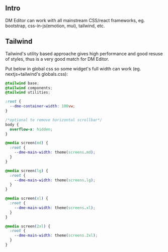 ## Intro

DM Editor can work with all mainstream CSS/react frameworks, eg. bootstrap, css-in-js(emotion, mui), tailwind, etc.

## Tailwind

Tailwind's utility based approache gives high performance and good resuse of styles, thus is a very good match for DM Editor.

Put below in global css so some widget's full width can work (eg. nextjs+tailwind's globals.css):

```css
@tailwind base;
@tailwind components;
@tailwind utilities;

:root {
  --dme-container-width: 100vw;
}

/*optional to remove horizontal scrollbar*/
body {
  overflow-x: hidden;
}

@media screen(md) {
  :root {
    --dme-main-width: theme(screens.md);
  }
}

@media screen(lg) {
  :root {
    --dme-main-width: theme(screens.lg);
  }
}

@media screen(xl) {
  :root {
    --dme-main-width: theme(screens.xl);
  }
}

@media screen(2xl) {
  :root {
    --dme-main-width: theme(screens.2xl);
  }
}
```
